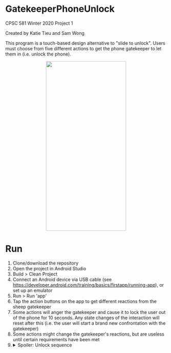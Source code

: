 # GatekeeperPhoneUnlock
CPSC 581 Winter 2020 Project 1

Created by Katie Tieu and Sam Wong

This program is a touch-based design alternative to "slide to unlock". Users must choose from five different actions to get the phone gatekeeper to let them in (i.e. unlock the phone).

<p align="center"><img width="250" height="528" src="https://i.imgur.com/lhd9cP1.png?1"></p>

# Run
1. Clone/download the repository
2. Open the project in Android Studio
3. Build > Clean Project
4. Connect an Android device via USB cable (see https://developer.android.com/training/basics/firstapp/running-app), or set up an emulator
5. Run > Run 'app'
6. Tap the action buttons on the app to get different reactions from the sheep gatekeeper
7. Some actions will anger the gatekeeper and cause it to lock the user out of the phone for 10 seconds. Any state changes of the interaction will reset after this (i.e. the user will start a brand new confrontation with the gatekeeper)
8. Some actions might change the gatekeeper's reactions, but are useless until certain requirements have been met
9. <details><summary>Spoiler: Unlock sequence</summary> Treat x3 - to make the sheep full<br>Hug - to keep the sheep warm<br>Sing - to induce a food coma/put the sheep to sleep</details>
